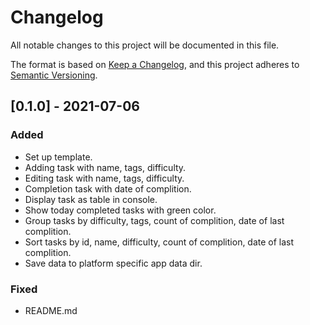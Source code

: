 # Changelog
All notable changes to this project will be documented in this file.

The format is based on [Keep a Changelog](https://keepachangelog.com/en/1.0.0/),
and this project adheres to [Semantic Versioning](https://semver.org/spec/v2.0.0.html).

## [0.1.0] - 2021-07-06
### Added
- Set up template.
- Adding task with name, tags, difficulty.
- Editing task with name, tags, difficulty.
- Completion task with date of complition.
- Display task as table in console.
- Show today completed tasks with green color.
- Group tasks by difficulty, tags, count of complition, date of last complition.
- Sort tasks by id, name, difficulty, count of complition, date of last complition.
- Save data to platform specific app data dir.
### Fixed
- README.md
